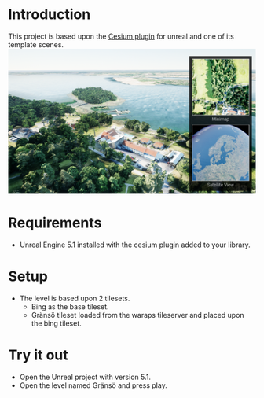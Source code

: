 # Introduction 
This project is based upon the [Cesium plugin](https://github.com/Microsoft/ChakraCore) for unreal and one of its template scenes.
![alt text](https://github.com/wara-ps/cesium-unreal/blob/master/Preview/unreal-1.PNG?raw=true)

# Requirements
 - Unreal Engine 5.1 installed with the cesium plugin added to your library.

# Setup
 - The level is based upon 2 tilesets.
    - Bing as the base tileset.
    - Gränsö tileset loaded from the waraps tileserver and placed upon the bing tileset.

# Try it out
 - Open the Unreal project with version 5.1.
 - Open the level named Gränsö and press play.

